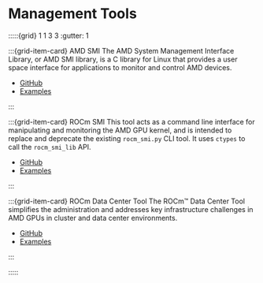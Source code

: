 # Management Tools

:::::{grid} 1 1 3 3
:gutter: 1

:::{grid-item-card} AMD SMI
The AMD System Management Interface Library, or AMD SMI library, is a C library for Linux that provides a user space interface for applications to monitor and control AMD devices.

- [GitHub](https://github.com/RadeonOpenCompute/amdsmi)
- [Examples](https://github.com/amd/go_amd_smi#example)

:::

:::{grid-item-card} ROCm SMI
This tool acts as a command line interface for manipulating and monitoring the AMD GPU kernel, and is intended to replace and deprecate the existing `rocm_smi.py` CLI tool. It uses `ctypes` to call the `rocm_smi_lib` API.

- [GitHub](https://github.com/RadeonOpenCompute/rocm_smi_lib)
- [Examples](https://github.com/RadeonOpenCompute/rocm_smi_lib/tree/master/python_smi_tools)

:::

:::{grid-item-card} ROCm Data Center Tool
The ROCm™ Data Center Tool simplifies the administration and addresses key infrastructure challenges in AMD GPUs in cluster and data center environments.

- [GitHub](https://github.com/RadeonOpenCompute/rdc)
- [Examples](https://github.com/RadeonOpenCompute/rdc/tree/master/example)

:::

:::::

